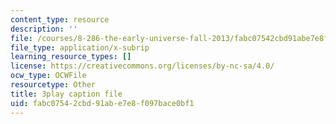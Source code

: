 ```yaml
---
content_type: resource
description: ''
file: /courses/8-286-the-early-universe-fall-2013/fabc07542cbd91abe7e8f097bace0bf1_45RQrWHzovU.srt
file_type: application/x-subrip
learning_resource_types: []
license: https://creativecommons.org/licenses/by-nc-sa/4.0/
ocw_type: OCWFile
resourcetype: Other
title: 3play caption file
uid: fabc0754-2cbd-91ab-e7e8-f097bace0bf1
---
```

